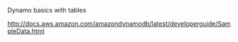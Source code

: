 Dynamo basics with tables

http://docs.aws.amazon.com/amazondynamodb/latest/developerguide/SampleData.html
